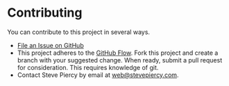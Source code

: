 Contributing
============

You can contribute to this project in several ways.

* [File an Issue on GitHub](https://github.com/stevepiercy/time_ampmto24/issues)
* This project adheres to the [GitHub Flow](https://guides.github.com/introduction/flow/index.html). Fork this project and create a branch with your suggested change. When ready, submit a pull request for consideration. This requires knowledge of git.
* Contact Steve Piercy by email at [web@stevepiercy.com](mailto:web@stevepiercy.com).


